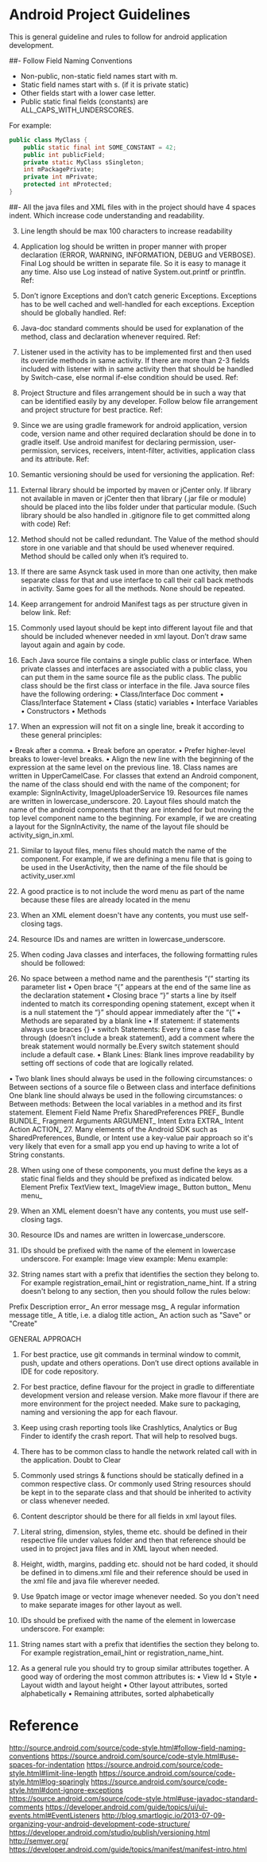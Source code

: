 ﻿# Android Project Guidelines

This is general guideline and rules to follow for android application development.

##- Follow Field Naming Conventions

- Non-public, non-static field names start with m.
- Static field names start with s. (if it is private static)
- Other fields start with a lower case letter.
- Public static final fields (constants) are ALL_CAPS_WITH_UNDERSCORES.

For example:
	
```java
public class MyClass {
    public static final int SOME_CONSTANT = 42;
    public int publicField;
    private static MyClass sSingleton;
    int mPackagePrivate;
    private int mPrivate;
    protected int mProtected;
}
```

##- All the java files and XML files with in the project should have 4 spaces indent. Which increase code understanding and readability.

3.	Line length should be max 100 characters to increase readability
	
4.	Application log should be written in proper manner with proper declaration (ERROR, WARNING, INFORMATION, DEBUG and VERBOSE). Final Log should be written in separate file. So it is easy to manage it any time. Also use Log instead of native System.out.printf or printfln.
Ref: 
5.	Don’t ignore Exceptions and don’t catch generic Exceptions. Exceptions has to be well cached and well-handled for each exceptions. Exception should be globally handled.
	Ref: 

6.	Java-doc standard comments should be used for explanation of the method, class and declaration whenever required.
Ref: 
	
7.	Listener used in the activity has to be implemented first and then used its override methods in same activity. If there are more than 2-3 fields included with listener with in same activity then that should be handled by Switch-case, else normal if-else condition should be used.
	Ref: 
8.	Project Structure and files arrangement should be in such a way that can be identified easily by any developer. Follow below file arrangement and project structure for best practice.
Ref:

9.	Since we are using gradle framework for android application, version code, version name and other required declaration should be done in to gradle itself.
Use android manifest for declaring permission, user-permission, services, receivers, intent-filter, activities, application class and its attribute.
	Ref: 
10.	Semantic versioning should be used for versioning the application.
	Ref: 

11.	External library should be imported by maven or jCenter only. If library not available in maven or jCenter then that library (.jar file or module) should be placed into the libs folder under that particular module. (Such library should be also handled in .gitignore file to get committed along with code)
Ref: 

12.	Method should not be called redundant. The Value of the method should store in one variable and that should be used whenever required. Method should be called only when it’s required to.

13.	If there are same Asynck task used in more than one activity, then make separate class for that and use interface to call their call back methods in activity. Same goes for all the methods. None should be repeated.

14.	Keep arrangement for android Manifest tags as per structure given in below link.
Ref: 
15.	Commonly used layout should be kept into different layout file and that should be included whenever needed in xml layout. Don’t draw same layout again and again by code.

16.	Each Java source file contains a single public class or interface. When private classes and interfaces are associated with a public class, you can put them in the same source file as the public class. The public class should be the first class or interface in the file.
Java source files have the following ordering: 
•	Class/Interface Doc comment
•	Class/Interface Statement
•	Class (static) variables
•	Interface Variables
•	Constructors
•	Methods

17.	When an expression will not fit on a single line, break it according to these general principles:

•	Break after a comma.
•	Break before an operator. 
•	Prefer higher-level breaks to lower-level breaks. 
•	Align the new line with the beginning of the expression at the same level on the previous line. 
18.	Class names are written in UpperCamelCase.
For classes that extend an Android component, the name of the class should end with the name of the component; for example: SignInActivity, ImageUploaderService
19.	Resources file names are written in lowercase_underscore.
20.	Layout files should match the name of the android components that they are intended for but moving the top level component name to the beginning. For example, if we are creating a layout for the SignInActivity, the name of the layout file should be activity_sign_in.xml.

21.	Similar to layout files, menu files should match the name of the component. For example, if we are defining a menu file that is going to be used in the UserActivity, then the name of the file should be activity_user.xml

22.	A good practice is to not include the word menu as part of the name because these files are already located in the menu

23.	When an XML element doesn't have any contents, you must use self-closing tags.
24.	Resource IDs and names are written in lowercase_underscore.
25.	When coding Java classes and interfaces, the following formatting rules should be followed: 

26.	No space between a method name and the parenthesis “(“ starting its parameter list 
•	Open brace “{” appears at the end of the same line as the declaration statement
•	Closing brace “}” starts a line by itself indented to match its corresponding opening statement, except when it is a null statement the “}” should appear immediately after the “{“
•	Methods are separated by a blank line
•	If statement: if statements always use braces {}
•	switch Statements: Every time a case falls through (doesn’t include a break statement), add a comment where the break statement would normally be.Every switch statement should include a default case.
•	Blank Lines: Blank lines improve readability by setting off sections of code that are logically related. 

•	Two blank lines should always be used in the following circumstances: 
o	Between sections of a source file 
o	Between class and interface definitions One blank line should always be used in the following circumstances: 
o	Between methods: Between the local variables in a method and its first statement.
Element	Field Name Prefix
SharedPreferences	PREF_
Bundle	BUNDLE_
Fragment Arguments	ARGUMENT_
Intent Extra	EXTRA_
Intent Action	ACTION_
27.	Many elements of the Android SDK such as SharedPreferences, Bundle, or Intent use a key-value pair approach so it's very likely that even for a small app you end up having to write a lot of String constants.



28.	When using one of these components, you must define the keys as a static final fields and they should be prefixed as indicated below.
Element	Prefix
TextView	text_
ImageView	image_
Button	button_
Menu	menu_





29.	When an XML element doesn't have any contents, you must use self-closing tags.









30.	Resource IDs and names are written in lowercase_underscore.
31.	IDs should be prefixed with the name of the element in lowercase underscore. 
For example:
Image view example:
<ImageView
    android:id="@+id/image_profile"
    android:layout_width="wrap_content"
    android:layout_height="wrap_content" />
Menu example:
<menu>
    <item
        android:id="@+id/menu_done"
        android:title="Done" />
</menu>



32.	String names start with a prefix that identifies the section they belong to. For example registration_email_hint or registration_name_hint. If a string doesn't belong to any section, then you should follow the rules below:

Prefix	Description
error_	An error message
msg_	A regular information message
title_	A title, i.e. a dialog title
action_	An action such as "Save" or "Create"








GENERAL APPROACH

1.	For best practice, use git commands in terminal window to commit, push, update and others operations. Don’t use direct options available in IDE for code repository.

2.	For best practice, define flavour for the project in gradle to differentiate development version and release version. Make more flavour if there are more environment for the project needed. Make sure to packaging, naming and versioning the app for each flavour.

3.	Keep using crash reporting tools like Crashlytics, Analytics or Bug Finder to identify the crash report. That will help to resolved bugs.

4.	There has to be common class to handle the network related call with in the application.
Doubt to Clear

1.	Commonly used strings & functions should be statically defined in a common respective class. Or commonly used String resources should be kept in to the separate class and that should be inherited to activity or class whenever needed.
2.	Content descriptor should be there for all fields in xml layout files.
3.	Literal string, dimension, styles, theme etc. should be defined in their respective file under values folder and then that reference should be used in to project java files and in XML layout when needed.
4.	Height, width, margins, padding etc. should not be hard coded, it should be defined in to dimens.xml file and their reference should be used in the xml file and java file wherever needed.
5.	Use 9patch image or vector image whenever needed. So you don't need to make separate images for other layout as well.
6.	IDs should be prefixed with the name of the element in lowercase underscore. For example:
7.	String names start with a prefix that identifies the section they belong to. For example registration_email_hint or registration_name_hint.

8.	As a general rule you should try to group similar attributes together. A good way of ordering the most common attributes is:
•	View Id
•	Style
•	Layout width and layout height
•	Other layout attributes, sorted alphabetically
•	Remaining attributes, sorted alphabetically


# Reference
http://source.android.com/source/code-style.html#follow-field-naming-conventions
https://source.android.com/source/code-style.html#use-spaces-for-indentation
https://source.android.com/source/code-style.html#limit-line-length
https://source.android.com/source/code-style.html#log-sparingly
https://source.android.com/source/code-style.html#dont-ignore-exceptions
https://source.android.com/source/code-style.html#use-javadoc-standard-comments
https://developer.android.com/guide/topics/ui/ui-events.html#EventListeners
http://blog.smartlogic.io/2013-07-09-organizing-your-android-development-code-structure/
https://developer.android.com/studio/publish/versioning.html
http://semver.org/
https://developer.android.com/guide/topics/manifest/manifest-intro.html
